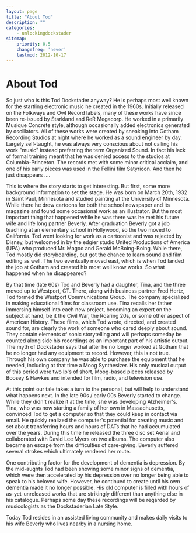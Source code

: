 ```yaml
---
layout: page
title: "About Tod"
description: ""
categories:
    - unlockingdockstader
sitemap:
    priority: 0.5
    changefreq: 'never'
    lastmod: 2012-10-17
---
```


About Tod
=========

So just who is this Tod Dockstader anyway? He is perhaps most well known for the startling electronic music he created in the 1960s. Initially released on the Folkways and Owl Record labels, many of these works have since been re-issued by Starkland and ReR Megacorp. He worked in a primarily Musique Concrète style, although occasionally added electronics generated by oscillators. All of these works were created by sneaking into Gotham Recording Studios at night where he worked as a sound engineer by day. Largely self-taught, he was always very conscious about not calling his work "music" instead preferring the term Organized Sound. In fact his lack of formal training meant that he was denied access to the studios at Columbia-Princeton. The records met with some minor critical acclaim, and one of his early pieces was used in the Fellini film Satyricon. And then he just disappears ....

This is where the story starts to get interesting. But first, some more background information to set the stage. He was born on March 20th, 1932 in Saint Paul, Minnesota and studied painting at the University of Minnesota.  While there he drew cartoons for both the school newspaper and its magazine and found some occasional work as an illustrator. But the most important thing that happened while he was there was he met his future wife and life long partner Beverly. After graduation Beverly got a job teaching at an elementary school in Hollywood, so the two moved to California. Tod went looking for work as a cartoonist and was rejected by Disney, but welcomed in by the edgier studio United Productions of America (UPA) who produced Mr. Magoo and Gerald McBoing-Boing. While there, Tod mostly did storyboarding, but got the chance to learn sound and film editing as well.  The two eventually moved east, which is when Tod landed the job at Gotham and created his most well know works. So what happened when he disappeared?

By that time (late 60s) Tod and Beverly had a daughter, Tina, and the three moved up to Westport, CT. There, along with business partner Fred Hertz, Tod formed the Westport Communications Group. The company specialized in making educational films for classroom use. Tina recalls her father immersing himself into each new project, becoming an expert on the subject at hand, be it the Civil War, the Roaring 20s, or some other aspect of American History. These films, which Tod wrote, directed, and created sound for, are clearly the work of someone who cared deeply about sound. They contain elements of sonic storytelling and will perhaps someday be counted along side his recordings as an important part of his artistic output. The myth of Dockstader says that after he no longer worked at Gotham that he no longer had any equipment to record. However, this is not true. Through his own company he was able to purchase the equipment that he needed, including at that time a Moog Synthesizer. His only musical output of this period were two lp's of short, Moog-based pieces released by Boosey & Hawkes and intended for film, radio, and television use.

At this point our tale takes a turn to the personal, but will help to understand what happens next. In the late 90s / early 00s Beverly started to change. While they didn't realize it at the time, she was developing Alzheimer's. Tina, who was now starting a family of her own in Massachusetts, convinced Tod to get a computer so that they could keep in contact via email. He quickly realized the computer's potential for creating music and set about transferring hours and hours of DATs that he had accumulated over the years. During this time he released the three disc set Aerial and collaborated with David Lee Myers on two albums. The computer also became an escape from the difficulties of care-giving. Beverly suffered several strokes which ultimately rendered her mute.

One contributing factor for the development of dementia is depression. By the mid-aughts Tod had been showing some minor signs of dementia, which were then accelerated by his depression over no longer being able to speak to his beloved wife. However, he continued to create until his own dementia made it no longer possible. His old computer is filled with hours of as-yet-unreleased works that are strikingly different than anything else in his catalogue. Perhaps some day these recordings will be regarded by musicologists as the Dockstaderian Late Style.

Today Tod resides in an assisted living community and makes daily visits to his wife Beverly who lives nearby in a nursing home.